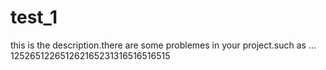 # test_1
this is the description.there are some problemes in your project.such as ...
125265122651262165231316516516515
